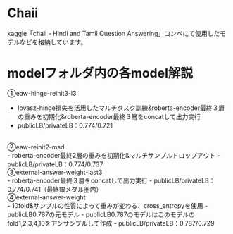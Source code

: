 # Chaii
kaggle「chaii - Hindi and Tamil Question Answering」コンペにて使用したモデルなどを格納しています。

# modelフォルダ内の各model解説 
①eaw-hinge-reinit3-l3<br>
- lovasz-hinge損失を活用したマルチタスク訓練&roberta-encoder最終３層の重みを初期化&roberta-encoder最終３層をconcatして出力実行
- publicLB/privateLB：0.774/0.721
<br>
②eaw-reinit2-msd<br>
- roberta-encoder最終2層の重みを初期化&マルチサンプルドロップアウト
- publicLB/privateLB：0.774/0.737
<br>
③external-answer-weight-last3<br> 
- roberta-encoder最終３層をconcatして出力実行
- publicLB/privateLB：0.774/0.741（最終銀メダル圏内）
<br>
④external-answer-weight<br>
- 10fold&サンプルの性質によって重みが変わる、cross_entropyを使用
- publicLB0.787の元モデル
- publicLB0.787のモデルはこのモデルのfold1,2,3,4,10をアンサンブルして作成
- publicLB/privateLB：0.787/0.729
